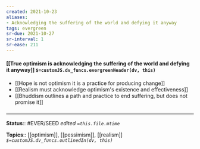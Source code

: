 ```yaml
---
created: 2021-10-23
aliases:
- Acknowledging the suffering of the world and defying it anyway
tags: evergreen
sr-due: 2021-10-27
sr-interval: 1
sr-ease: 211
---
```

#### [[True optimism is acknowledging the suffering of the world and defying it anyway]] `$=customJS.dv_funcs.evergreenHeader(dv, this)`

- [[Hope is not optimism it is a practice for producing change]]
- [[Realism must acknowledge optimism's existence and effectiveness]]
- [[Bhuddism outlines a path and practice to end suffering, but does not promise it]]

### <hr class="footnote"/>

**Status**:: #EVER/SEED
*edited `=this.file.mtime`*

**Topics**:: [[optimism]], [[pessimism]], [[realism]]
*`$=customJS.dv_funcs.outlinedIn(dv, this)`*


